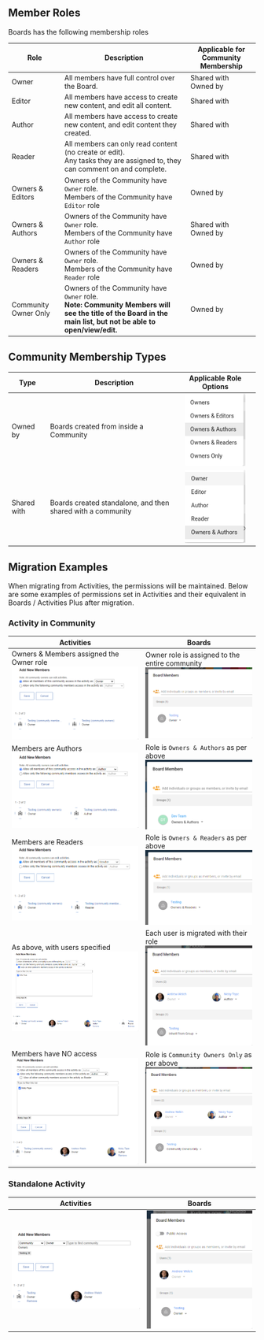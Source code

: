 ## Member Roles

Boards has the following membership roles

| Role                 | Description                                                                                                                                                      | Applicable for Community Membership |
| -------------------- | ---------------------------------------------------------------------------------------------------------------------------------------------------------------- | ----------------------------------- |
| Owner                | All members have full control over the Board.                                                                                                                    | Shared with <br> Owned by           |
| Editor               | All members have access to create new content, and edit all content.                                                                                             | Shared with                         |
| Author               | All members have access to create new content, and edit content they created.                                                                                    | Shared with                         |
| Reader               | All members can only read content (no create or edit). <br> Any tasks they are assigned to, they can comment on and complete.                                    | Shared with                         |
| Owners & Editors     | Owners of the Community have `Owner` role. <br>Members of the Community have `Editor` role                                                                       | Owned by                            |
| Owners & Authors     | Owners of the Community have `Owner` role. <br>Members of the Community have `Author` role                                                                       | Shared with <br> Owned by           |
| Owners & Readers     | Owners of the Community have `Owner` role. <br>Members of the Community have `Reader` role                                                                       | Owned by                            |
| Community Owner Only | Owners of the Community have `Owner` role. <br> **Note: Community Members will see the title of the Board in the main list, but not be able to open/view/edit.** | Owned by                            |

## Community Membership Types

| Type        | Description                                                 | Applicable Role Options                                                             |     |
| ----------- | ----------------------------------------------------------- | ----------------------------------------------------------------------------------- | --- |
| Owned by    | Boards created from inside a Community                      | ![activity shared](/assets/connections/roles/board-roles-in-community.png)          |
| Shared with | Boards created standalone, and then shared with a community | ![activity shared](/assets/connections/roles/board-roles-shared-with-community.png) |

## Migration Examples

When migrating from Activities, the permissions will be maintained. Below are some examples of permissions set in Activities and their equivalent in Boards / Activities Plus after migration.

### Activity in Community

| Activities                                                                                         | Boards                                                                                                 |
| -------------------------------------------------------------------------------------------------- | ------------------------------------------------------------------------------------------------------ |
| Owners & Members assigned the Owner role ![acl](/assets/connections/roles/activity-all-owners.png) | Owner role is assigned to the entire community ![acl](/assets/connections/roles/board-all-owners.png)  |
| Members are Authors ![acl](/assets/connections/roles/activity-owners-authors.png)                  | Role is `Owners & Authors` as per above ![acl](/assets/connections/roles/board-owners-authors.png)              |
| Members are Readers ![acl](/assets/connections/roles/activity-owners-readers.png)                  | Role is `Owners & Readers` as per above ![acl](/assets/connections/roles/board-owners-readers.png)     |
| As above, with users specified ![acl](/assets/connections/roles/activity-owners-readers-users.png) | Each user is migrated with their role ![acl](/assets/connections/roles/board-owners-readers-users.png) |
| Members have NO access ![acl](/assets/connections/roles/activity-owners-users.png)                 | Role is `Community Owners Only` as per above ![acl](/assets/connections/roles/board-owners-users.png)  |

### Standalone Activity

| Activities                                                          | Boards                                                           |
| ------------------------------------------------------------------- | ---------------------------------------------------------------- |
| ![acl](/assets/connections/roles/activity-shared-with-as-owner.png) | ![acl](/assets/connections/roles/board-shared-with-as-owner.png) |
